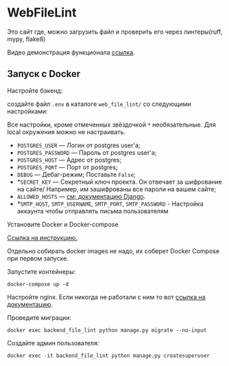 # WebFileLint

Это сайт где, можно загрузить файл и проверить его через линтеры(ruff, mypy, flake8)

Видео демонстрация функционала [ссылка](https://gist.github.com/depocoder/a965eb56786849e85282a87ed531f853).

## Запуск с Docker

Настройте бэкенд:

создайте файл `.env` в каталоге `web_file_lint/` со следующими настройками:

Все настройки, кроме отмеченных звёздочкой `*` необязательные. Для local окружения можно не настраивать.

- `POSTGRES_USER` — Логин от postgres user'а;
- `POSTGRES_PASSWORD` — Пароль от postgres user'а;
- `POSTGRES_HOST` — Адрес от postgres;
- `POSTGRES_PORT` — Порт от postgres;
- `DEBUG` — Дебаг-режим; Поставьте `False`;
- *`SECRET_KEY` — Секретный ключ проекта. Он отвечает за шифрование на сайте/ Например, им зашифрованы все пароли на вашем сайте;
- `ALLOWED_HOSTS` — [см; документацию Django](https://docs.djangoproject.com/en/3.1/ref/settings/#allowed-hosts).
- *`SMTP_HOST`, `SMTP_USERNAME`, `SMTP_PORT`, `SMTP_PASSWORD` - Настройка аккаунта чтобы отправлять письма пользователям


Установите Docker и Docker-compose

[Ссылка на инструкцию.](https://www.howtogeek.com/devops/how-to-install-docker-and-docker-compose-on-linux/)

Отдельно собирать docker images не надо, их соберет Docker Compose при первом запуске.

Запустите контейнеры:

```shell
docker-compose up -d
```
Настройте nginx. Если никогда не работали с ним то вот [ссылка на документацию](https://nginx.org/en/docs/).

Проведите миграции:
```shell
docker exec backend_file_lint python manage.py migrate --no-input
```
Cоздайте админ пользователя:
```shell
docker exec -it backend_file_lint python manage.py createsuperuser
```